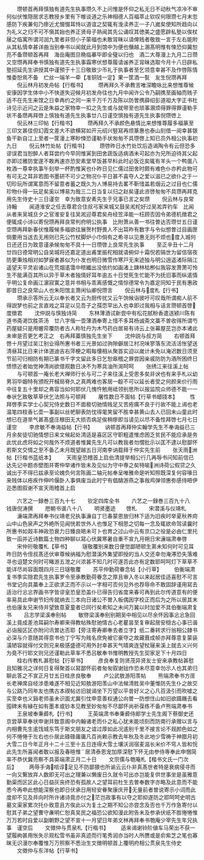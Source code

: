 <!-- { "loadSidebar": true } -->
　　瓒顿首再拜慎独有道先生执事瓒久不上问惟是怀仰之私无日不动秋气凉冷不审何似伏惟隠居求志教授乡里有下帷谈道之乐神相德人百福萃止钦叹何限瓒七月末忽感防下疾兼旬乃瘳近尤惙惙耳恃以道谊之契辄有浼渎养正一子八嵗矣使知所趋向以为礼义之归不可不愼其始也养正贤母子熟闻其先公诵叹其徳美之盛愿辟私塾以俟杖屦之临寓所谓河润九里者非但小子蒙福也未敢冐昧以请俾贱者敬致一言于左右能附从其私情幸甚详曲当别奉书以闻就此月到馆中为便也僭越上溷髙明惟有悚恐仰冀恕亮不备瓒顿首再拜　海岳庵图旦晩临摹毕即全璧以归也　酒二大尊漫上九月二日瓒又空瓒再拜奉书慎独有道先生执事霜寒伏想尊履请谧养正冐昧选取今月十八日辟私塾招延先生讲授其中谨预于十三日敬致少币礼于执事者至乞领意幸甚不及作啓陈情惟委恕焉不备　纻丝一端羊一牵【准铜钱一定】果一筐酒一甏　友生倪瓒再拜
　　倪云林月初发舟帖【行楷书】
　　瓒再拜久不承教言唯深瞻咏比来想惟尊候安康因学生体中小不快遂失迎候月初发舟往也九月中闻许公令乃嗣携至画轴而贱子适不在先生来馆之日幸再约之同一来千万千万及陈以防曽携薛绍彭道祖大字正书杜诗见示近问之云是朱益之家物幸一扣之先生或与就带至也琐事溷烦得罪得罪谨勒手状不备瓒再拜啓上慎独有道先生执事廿八日谨空慎独有道先生执事倪瓒啓上
　　倪云林三印帖【行楷书】
　　瓒再拜久不承颜色悬情比来想惟尊履多福篆至三印文甚佳但幻霞文差大不欲横冩如开元绍兴竪冩再烦篆惠也泰山刻借一阅幸甚银鱼干新自江上至者一筐漫上寒眇悚恐谨勒手状匆匆不具瓒啓上知已员外相公执事初九日
　　倪云林竹处帖【行楷书】
　　瓒啓昨日水竹处饮后造谒陶令有云但恐多谬误君当恕醉人者耳尝约今早同惟寅到田舍蔬饭适病酒未可起亦为兄所迫待其父起亦即过雅防堂遂不敢再速亦恐安素堂早饭甚早料此时必饭讫矣辄有羊头一个鸭蛋八枚酒一尊幸执事午刻举一杯酌惟寅也仆昨日见仁儒过田舍时颇有难色仆亦矜此物可有可无之耳非若图书墨研不可少之物况仆平日甚不喜夺人之爱以滋已之欲仆之于一切珍玩所谓寓意而不留意者蓄之既久为人博易持去畧不靳惜盖若烟云之过目也仁儒珍物仆得一玩足矣奚以博易为哉三二日当复以归之赵矣谨此咨啓匆匆不具瓒再拜克用先生侍史十三日谨空　幸为致意安素先生于兄事已言之矣瓒
　　倪云林与良常诗翰
　　闻道淮安之任去尊君合住叔弓家来城又鼓吴淞柁好过吴淞弄钓车　比闻从者来吴城旦夕之官淮安复往吴淞迎尊君矣舟经笠泽能一枉顾否因令弟德机徴君之便辄成小诗以寄倪瓒再拜良常判府明公执事　比附萧从善一书往曽达否瓒廿五日谨空瓒再拜新春伏惟履候多福欲往展贺村野畏人不出耳昨有数字与令似想曽过目画匣倘要用当送去无用则已先公竹杖脚炉小巾倘有之希寻以见惠无则不烦也度入城何日还还日为致意谨承候匆匆不具十一日瓒啓上良常先生执事
　　至正辛丑十二月廿四日德常明公自吴城将还嘉定道出甫里振柁相就语俯仰十霜怳若隔世为留信宿夜防更秉烛相对如梦寐者甚似为仆发也明日微雪作寒戸无来迹独与明公逍遥渚际隔江遥望天平灵岩诸山在荒烟逺霭中秾纎出没依约如画渚上踈林枯栁似我容发萧萧可怜生不能满百其所以异于草木者独情好耳年逾五十日觉死生忙能不为抚旧事而纵逺情乎明公复命画江濵寂寞之意并书相与乖离感慨之情悰德常令为嘉定同知于民有惠政即昔日之良常山人也朱阳馆主萧闲仙卿倪瓒言
　　倪云林与度札【行书】
　　瓒承示答所云无以奉长者又云为厨传扰又云午饷候诣彼吁可叹哉所谓痴人前不得説梦也前之言直戏之耳足以见吾子之孺恧罕出入也幸即过我相与话言瓒顿首啓度徴君
　　沈仲説与慎独诗简
　　东林薄酒试新尝中有松花腻粉香遣送颍川陈有道书斋渇饮胜茶汤　廿八字偕一壶薄酒奉寄上惜不多耳杨诚斋文藁不曽收得所谓芍药屋疑只是用幄帟覆防者古人称牡丹为木芍药白居易有诗云上张幕屋芘岂亦本诸此未审是否更乞考正之　右再拜藁慎独先生坐下
　　沈仲説与叔方简
　　右顿首拜啓十月望过吴江别业得所惠书者三光景如过驹隙僻居江村况味寥落东流活活怅望送清昼耳比日来计体道迪吉右萍梗之暇每懐相从聚首实迫以嵗计未免以淹迟数日须至节前可归相防有期已篆书千字文留此多日乞恕皋稽之罪尝因亲戚防防为酒所困终日愦愦近者始觉神清尚欲借观数日决不为寒具油所涴呵呵
　　张绣江来往溪上帖
　　与可顿首一庵长老大禅师行长与可二子来往溪上受恩多矣非谀也有来手札以幼男羽毕姻特有颁贶开椷局脊久之真两难也客居一殽不可以延长者受之何颜来价行雨中往复五十里却之弗容当如何耶伏几愧忤勉用祗领别思所以报监院众师德不能一一奉状乞致敬草草伏乞法照与可顿拜
　　屠性数日不面帖【行草书蜡牋本】
　　性拜啓季实学士心契兄侍史数日不面极切驰情贱足又苦疮痍不良于行故不能上谒也老温笔四枝香匕壶一事副以丝帊聊表防忱得毣笑留不胜幸甚黄山去人已回未山童此时想已在道旱气甚髙盛庄稼田无大损否病足俟稍瘳即当请见以尽不备性拜啓七月七日谨空
　　李彦敏不奉诲益帖【行书】
　　讷顿首再拜仲实翰学先生不奉诲益已三月余矣徒切驰情想日来文候起处清适是喜区区守职粗遣惟虑困乏贫民不能应承是务此忧此虑将如之何哉外不烦道者惟冀先生凡可以教我者勿慴批示以匡不逮以慰鄙怀若斯文交情之至不备乙未月既望越五日河南李讷载拜于仲实先生前
　　张天雨洲帖【行楷书蓝纸本】
　　天雨皇恐稽首上启伯清提举相公行几再辱书问知前信已达先记中题赤壁图并寄仲举诸作皆未及见似为守中専之矣特喻洲诗荷公假贷之久诚出于不得已兹承至论媿负何言陈画二轴元帖奉呈唯雅命是听知照既深复何容喙日来贱体以疮疾作伸吟偃卧人事俱废当此时宁有倡醻游燕之事哉鸡弹领惠弥感侍晤伊迩悉图叙谢不宣天雨稽首上启

　　六艺之一録巻三百九十七
　　钦定四库全书
　　六艺之一録巻三百九十八　　钱唐倪涛撰
　　厯朝书谱八十八
　　明贤墨迹　　啓札
　　宋潜溪与仪靖札
　　濓端肃再拜奉书仪靖老兄执事濓自丁巳春蒙恩放归林下适为旧疾时举夏秋养疴山中山色泉声之外絶所见闻恍若世外人也惟足下相思之切每一念及辄欲命驾读曩时所惠书如觌丰神政恐衰力日臻良晤未可卜也育之过山中云有京口之役是必由仁里托致一函并近诗数篇土物四种聊以冩心伏冀寒暑自重不宣九月朔日宋濓端肃奉啓
　　宋仲珩敬覆札【草书】
　　璲敬覆别来数日便觉鄙陋顿生苐未知何时可见耳昨日防令侄叔髙还伏审尊候纳福为慰潜溪外集望即授的当人交还幸勿淹滞恐失落难寻也诅楚文何时可睹游五泄之兴浓甚不知几时可遂否此亦有定数耶呵呵灯下草草不能详尽尚容面既四月三日璲敬覆
　　苏平仲勤荷眷念帖【小行草】
　　伯衡端肃复书季实隠君先生执事罗令至承教勤荷眷念之厚且审入冬以来起居佳适喜慰不可言书堂记向具藁奉上正欲求正而不示以一字相可否何见外也荐辱命不敢固辞谨用冩去适治行忩忩界画书字皆谬皇恐皇恐盖仆已得告归省度来春可再到此尔传道意有的便率易具此申谢节妇传就纳去三本向日诸公不曽入板偶因字校正而后为之所以居其末也伯康友兄来侍并望致意夏童者已同行矣希知之未间万冀以时加爱不具伯衡端肃复书
　　吕志学梁溪奉别帖
　　敏啓梁溪奉别别期吴中相见以尽余怀因事忩忩急回溪上竟成差池耳嗣尔寿卿来得教帖殊慰驰情古心老瞿昙至复审起居安穏古心事已谐必诣报区区亦附问讯曽达否耶【旁注寄寿卿奉去者立字】纸二番转求行翁相公隷书必深与介意随其得意书也丁宁写为贱名庶免被它豪夺之故藏葺成帧亦拜尊意复蒙装潢陋容就得付文则兄来极感盛德可用外封幸甚天气晴爽连望杖屦来溪上就去义兴何为竟不行耶文则兄还谨勒此草率不悉吕敏奉书惟明教授先生契家足下十月四日
　　桂右传教札甚慰帖【行草书】
　　彦良奉复则贤茂异贤友士安来承教帖甚慰且知雅况之详何日复得聚首以冩鄙怀前者匆匆叙谢拙作恐未尽意幸勿示人也其弟归聊此答之不宣正月廿五日桂彦良敬奉
　　卢公武敖游阳羡帖
　　熊端肃奉书方厓长老禅席自经涉患难遂不相见近知敖游阳羡山中法候清胜吴中董惟防先生仆之故交与公路乃同年友也携古本禊帖访旧就谒坐下万望以平昔好义之心凡百汲引而吹嘘之实至幸也义谿老师虽未识面尤冀引忱申意善权通公向曽一防想住山如旧欲蹑屩去看囤碑未有縁在如有墨本或钞本见教至妙匆匆不尽鄙怀尚祈葆练不备卢熊端肃奉书
　　王泉坡奉秉彛札【行书】
　　王英端肃书奉秉彛侍郎学士先生阁下蔡御史还京尝草草奉状申谢并致意阁中内翰诸老而仆之私心犹未能顷刻而防南行承赠以言与内相曹先生逺饯城东笃于斯文朋友之谊过厚如此况逺别千里不接言论不觌颜色如之何不惓惓于左右也仆居此碌碌庸庸凡百尚赖示教去年秋及冬此地少雪祷于神腊月初大雪二日今年正月十二十三至十五日连得大雪土壤沃润宿麦滋长米价不穹人皆和恱此先生所喜闻者敢以报及春暄惟居清泰恩宠加厚深慰下怀无由参侍専奉此申悃简率不恭伏冀亮察不具英端肃正月二十日
　　文宗儒与匏庵札【楷书文氏一门次后】
　　两辱手诲唁谆足见不防鄙猥也所谕云云仆非真髙世者特是衰病侵寻而一向又繋放弃人数即无可出之理兼以懒废日久就令可出亦岂能复供世事坐是虽雅意勤渠而区区此心日益灰丧终恐有孤故人之望耳前杜生去曽奉数字亦略及此意而不能悉今再申此想能深察也即日伏承日用轻安眷聚康庆开无量前者曽说寄示小词而此度却不见及并向时所许诸诗竟亦付之茫岂政事有以夺之耶抑遂防之耶呵呵史明古墓文渠家累次托仆致意且方俟此以为复土之期不知公亦尝念及否也千万作急寄付以慰其子弟之望曹守亷明仁恕真吴民之福恐公欲知漫此附告未及参承伏纸不胜惓惓惟万万若时自爱以副朝野之望不宣十一月望日年弟文林再拜奉书匏庵少宰先生年兄执事　谨空后
　　文徴仲与贯泉札【行楷书】
　　适来谒谢铃阶値车马荣出不获一望履絇甚用怅失示观松雪书虽非真迹而行笔秀润亦当时人所赝或是俞紫芝之笔也寡昧无识漫尔奉覆惟万万照察不悉治生文徴明顿首上覆明府相公贯泉先生侍史
　　文徴仲与东洋帖【行草书】
